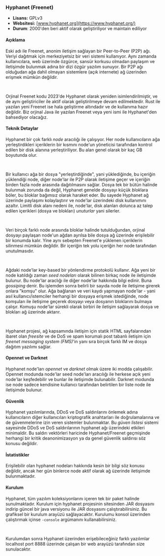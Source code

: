 ### Hyphanet (Freenet)
- **Lisans:** GPLv3 
- **Websitesi:** [www.hyphanet.org](https://www.hyphanet.org/)
- **Durum**: 2000'den beri aktif olarak geliştiriliyor ve maintain ediliyor

#### Açıklama
Eski adı ile Freenet, anonim iletişim sağlayan bir Peer-to-Peer (P2P) ağı. Veriyi dağıtmak için
merkeziyetsiz bir veri sistemi kullanıyor. Aynı zamanda kullanıcılara, web üzerinde özgürce, sansür
korkusu olmadan paylaşım ve iletişimde bulunmak adına bir dizi özgür yazılım sunuyor. Bir P2P ağı olduğudan 
ağa dahil olmayan sistemlere (açık internete) ağ üzerinden erişmek mümkün değildir.

</br>

Orjinal Freenet kodu 2023'de Hyphanet olarak yeniden isimlendirilmiştir, ve de aynı geliştiriciler
ile aktif olarak geliştirilmeye devam edilmektedir. Rust ile yazılan yeni Freenet ise hala geliştirme
altındadır ve de kullanıma hazır değildir. Biz orjinal Java ile yazılan Freenet veya yeni ismi
ile Hyphanet'den bahsediyor olacağız.

#### Teknik Detaylar
Hyphanet bir çok farklı *node* aracılığı ile çalışıyor. Her node kullanıcıların ağa yerleştirdikleri
içeriklerin bir kısmını node'un yöneticisi tarafından kontrol edilen bir disk alanına yerleştiriliyor.
Bu alan genel olarak bir kaç GB boyutunda olur.

</br>

Bir kullanıcı ağa bir dosya "yerleştirdiğinde", yani yüklediğinde, bu içeriğin yüklendiği node, diğer
node'lar ile P2P olarak iletişime geçer ve içeriğin birden fazla node arasında dağıtılmasını sağlar.
Dosya tek bir bütün halinde bulunmak zorunda da değil, Hyphanet genelde dosyayı küçük *blok*lara böler,
bu bloklar bağımsız olarak haraket eder. Bu sayede Hyphanet ağ üzerinde paylaşımı kolaylaştırır ve node'lar
üzerindeki disk kullanımını azaltır. Limitli disk alanı nedeni ile, node'lar, disk alanları dolunca az talep edilen 
içerikleri (dosya ve blokları) *unuturlar* yani silerler.

</br>

Veri birçok farklı node arasında bloklar halinde tutulduğundan, orjinal dosyayı paylaşan node'un ağdan
ayrılsa bile dosya ağ üzerinde erişilebilir bir konumda kalır. Yine aynı sebepten Freenet'e yüklenen
içeriklerin silinmesi mümkün değildir. Bir içeriğin tek yolu içeriğin her node tarafından unutulmasıdır.

</br>

Ağdaki node'lar key-based bir yönlendirme protokolü kullanır. Ağa yeni bir node katıldığı zaman *seed
nodeları* olarak bilinen birkaç node ile iletişimde bulunur. Bu node'lar araclığı ile diğer node'lar
hakkında bilgi edinir. Buna *gossiping* denir. Bu işlemden sonra belirli bir sayıda node ile
iletişime girerek onlara "komşu" olur. Ağa bağlanan ve veri kaydı yapmayan node'lar - yani asıl
kullanıcı/istemciler herhangi bir dosyaya erişmek istediğinde, node komşuları ile iletişime 
geçerek dosyayı veya dosyanın bloklarını bulmaya çalışır. Komuşu node'lar sürekli
olarak birbiri ile iletişim sağlayarak dosya ve blokları ağ üzerinde aktarır.

</br>

Hyphanet projesi, ağ kapsamında iletişim için statik HTML sayfalarından ibaret olan *freesite* ve de 
DoS ve spam korumalı post tabanlı iletişim için *freenet messaging system (FMS)*'in yanı sıra birçok
farklı IM ve dosya dağıtım yazılımı sağlar.

#### Opennet ve Darknet
Hyphanet node'ları *opennet* ve *darknet* olmak üzere iki modda çalışabilir. Opennet modunda node'lar
seed node'ları aracılığı ile herkese açık yeni node'lar keşfedebilir ve bunlar ile iletişimde bulunabilir.
Darknet modunda ise node sadece kendisine kullanıcı tarafından belirtilen bir liste node ile iletişimde bulunur.

#### Güvenlik
Hyphanet yazılımlarında, DDoS ve DoS saldırılarını önlemek adına kullanıcıların diğer kullanıcıları kriptografik
anahtarları ile doğrulamalarına ve de güvenmelerine izin veren sistemler bulunmaktar. Bu *güven listesi* sistemi
sayesinde DDoS ve DoS saldırılarının hyphanet ağı üzerindeki etkileri minimaldir. Bu saldırı vektörleri
haricinde Hyphanet/Freenet geçmişinde herhangi bir kritik deanonimizasyon ya da genel güvenlik saldırısı söz
konusu değildir.

#### İstatistikler
Erişilebilir olan hyphanet nodeları hakkında kesin bir bilgi söz konusu değildir, ancak her gün binlerce node
aktif olarak ağ üzerinde iletişimde bulunmaktadır.

#### Kurulum
Hyphanet, tüm yazılım koleksiyonlarını içeren tek bir paket halinde sunulmaktadır. Kurulum için hyphanet projesinin
sitesinden JAR dosyasını indirip güncel bir java versiyonu ile JAR dosyasını çalıştırabilirsiniz. Bu grafiksel
bir kurulum arayüzü sağlayacaktır. Kurulumu konsol üzerinden çalıştırmak içinse `-console` argümanını kullanabilirsiniz.

</br>

Kurulumdan sonra Hyphanet üzerinden erişebileceğiniz farklı yazılımlar localhost port 8888 üzerinde çalışan bir
web arayüzü tarafından size sunulacaktır.
